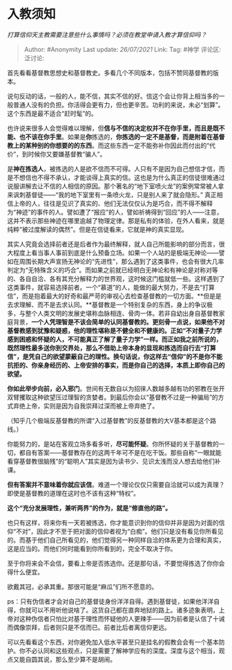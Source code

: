 # 入教须知
*打算信仰天主教需要注意些什么事情吗？必须在教堂申请入教才算信仰吗？*

> Author: #Anonymity
> Last update: *26/07/2021*
> Link:
> Tag: #神学
> 评论区:
> 泛讨论:

首先看看基督教思想史和基督教史。多看几个不同版本，包括不赞同基督教的版本。

说句反动的话，一般的人，能不信，其实不信的好。信这个会让你背上相当多的一般普通人没有的负担。你活得会更有力，但也更辛苦。功利的来说，未必“划算”。这个东西是最不适合“赶时髦”的。

也许说来很多人会觉得难以理解，但**信与不信的决定权并不在你手里，而且是既不能、也不该在你手里**。如果是**你**拣选的，**你拣选的一定不是基督，而是附着在基督教上的某种别的你想要的的东西**。而这些东西一定不能弥补你因此而付出的“代价”，到时候你又要嫌基督教“骗人”。

是**神在拣选人**，被拣选的人是欲不信而不可得。人只有不是因为自己想信才信，而是不想信也不得不承认，才能谈得上真实的信。这也是为什么真正的信徒很难通过说服讲解去让不信的人相信的原因。那个著名的“地下室喷火龙”的案例常常被人拿来讽刺基督徒——“我的地下室里有一条喷火龙，只是别人来了就会隐形。” 真正相信上帝的人，往往是见识了真实的、他们无法仅仅认为是巧合，而不得不解释为“神迹”的事件的人。譬如遭了“报应”的人，譬如祈祷得到“回应”的人——注意，这并不表示那些神迹在哪里逾越了物理定律。那是私有的体验，在外人看来，就是纯粹“被过度解读的偶然”。但是在信徒看来，它就是神的真实显现。

其实人究竟会选择前者还是后者作为最终解释，就人自己所能影响的部分而言，很大程度上看当事人事前到底是什么预备立场。如果一个人站的是极端无神论——譬如在周围长期大声宣扬无神论的“先进性”，那么遇到了这类事件，也会有很大几率判定为“无特殊含义的巧合”。而如果之前就已经明白无神论和有神论是对称对等的、各自自洽、各有其充分解释力的世界观，这时候这门槛就低一些。这样遇到了这类事件，就容易选择前者。一个“慕道”的人，能做的最大努力，不是去“打算信”，而是抱着最大的好奇和最严苛的审视心去检查基督教的一切方面。**但是是去求理解、而不是去求认同。**基督教是一个特别复杂的东西，身上的争议极多，与整个人类文明的发展史堪称血脉相连、骨肉一体。若非自幼出身自基督教家庭背景，**一个人凭理智是不该会简单的认同基督教的。更刻骨一点说，如果他不对基督教感到犹豫和疑惑，他的理性堪称是不健全和不健康的。**正如“不对量子力学感到困惑和怀疑的人，不可能真正了解了量子力学”一样。而正如我之前所说的，既然**理性最多送你到交界处，**那么**不借助上帝本身的显现和拣选而自行去“打算信”，是凭自己的欲望蒙蔽自己的理性。换句话说，你这样去“信仰”的不是你不能抗拒的、你亲身经历的、上帝安排的事实，而是你自己的选择，本质上即你自己的欲望。**

**你如此举步向前，必入邪门**。世间有无数自以为招徕人数越多越有功的邪教在张开双臂攫取这种欲望压过理智的贪婪者。到最后你会以“基督教不过是一种骗局”的方式弃绝上帝，实则是因为自我崇拜过深而被上帝弃绝了。

（知乎几个极端反基督教的所谓“入过基督教”的反基督教的大V基本都是这个路线。）

你能努力的，是站在客观立场多看多听，**尽可能怀疑**。你所怀疑的关于基督教的一切，都自有答案——基督教存在的这两千年可不是在吃干饭。那些自称“一眼就能看穿基督教很脑残”的“聪明人”其实是因为读书少、见识太浅而没人想去给他们补课。

**但有答案并不意味着你就应该信**。难道一个理论仅仅只需要自洽就可以成为真理？即使是基督教的道理在这时也不该有这种“特权”。

**这个“充分发展理性，兼听两界”的作为，就是“修直他的路”。**

也只有这样，将来你有一天若被拣选，你才能意识到你的信仰并非是因为对面的信仰“不对”，因此才不至于把对面的信仰者视为“白痴”。他们只是没有看见你所看见的。而基于他们自己所看见的，他们觉得另一种同样自洽的体系更为合理和真实，这是应当的。而他们何时能看到你所看到的，完全不取决于你。

至于你将来会不会信，要看上帝是否拣选你。还是那句话，不要觉得拣选了你你会得什么便宜。

欲戴其冠，必承其重。那很可能是“麻瓜”们所不愿意的。

ps：只有伪信者才会对自己的基督徒身份洋洋自得。遇到基督徒，如果他洋洋自得，你就可以不用听他说啥了。这货自己都在直奔地狱的路上。诸多迹象表明，上帝对这种伪信者只怕比对基于理性而怀疑他的人更辣手——因为前者是认信了十诫而偶像崇拜，后者则只是不信而已。前者比后者离信仰更远。

可以先看看这个东西，对你避免加入低水平甚至只是挂名的假教会会有一个基本防护。你不必认同和这些观点，只是需要了解神学应有的深度。深度与这个相当，观点又能自圆其说，那么至少算不是胡闹。

